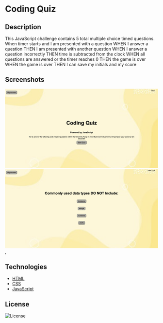 # Coding Quiz

## Description

This JavaScript challenge contains 5 total multiple choice timed questions. When timer starts and I am presented with a question
WHEN I answer a question
THEN I am presented with another question
WHEN I answer a question incorrectly
THEN time is subtracted from the clock
WHEN all questions are answered or the timer reaches 0
THEN the game is over
WHEN the game is over
THEN I can save my initials and my score

## Screenshots
![Code Quiz](./assets/img/codingq1.png)
![Code Quiz](./assets/img/codingq2.png),


## Technologies

* [HTML](https://developer.mozilla.org/en-US/docs/Web/HTML)
* [CSS](https://developer.mozilla.org/en-US/docs/Web/CSS)
* [JavaScript](https://developer.mozilla.org/en-US/docs/Web/JavaScript)


## License
 ![License](https://img.shields.io/badge/License%20-MIT-orange)
